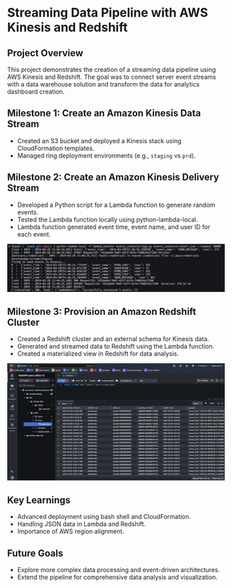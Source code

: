 # Streaming Data Pipeline with AWS Kinesis and Redshift

## Project Overview
This project demonstrates the creation of a streaming data pipeline using AWS Kinesis and Redshift. The goal was to connect server event streams with a data warehouse solution and transform the data for analytics dashboard creation.

## Milestone 1: Create an Amazon Kinesis Data Stream
- Created an S3 bucket and deployed a Kinesis stack using CloudFormation templates.
- Managed ring deployment environments (e.g., `staging` vs `prd`).

## Milestone 2: Create an Amazon Kinesis Delivery Stream
- Developed a Python script for a Lambda function to generate random events.
- Tested the Lambda function locally using python-lambda-local.
- Lambda function generated event time, event name, and user ID for each event.

![Successful local Lambda function execution](./img/successful_lambda.png)

## Milestone 3: Provision an Amazon Redshift Cluster
- Created a Redshift cluster and an external schema for Kinesis data.
- Generated and streamed data to Redshift using the Lambda function.
- Created a materialized view in Redshift for data analysis.

![Materialized Redshift table](./img/redshift_materialized_view.png)

## Key Learnings
- Advanced deployment using bash shell and CloudFormation.
- Handling JSON data in Lambda and Redshift.
- Importance of AWS region alignment.

## Future Goals
- Explore more complex data processing and event-driven architectures.
- Extend the pipeline for comprehensive data analysis and visualization.
